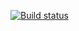 [![Build status](https://ci.appveyor.com/api/projects/status/gya0ahod2lo53bm6?svg=true)](https://ci.appveyor.com/project/Slava-82/selenide4)